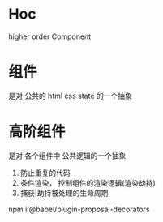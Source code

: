 # Hoc
higher order Component

# 组件
是对 公共的 html css state 的一个抽象

# 高阶组件
是对 各个组件中 公共逻辑的一个抽象 
1. 防止重复的代码
2. 条件渲染， 控制组件的渲染逻辑(渲染劫持)
3. 捕获|劫持被处理的生命周期

npm i @babel/plugin-proposal-decorators